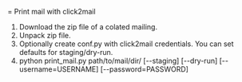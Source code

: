 = Print mail with click2mail

 1. Download the zip file of a colated mailing.
 2. Unpack zip file.
 3. Optionally create conf.py with click2mail credentials. You can set defaults for staging/dry-run.
 4.
     python print_mail.py path/to/mail/dir/ [--staging] [--dry-run] [--username=USERNAME] [--password=PASSWORD]
